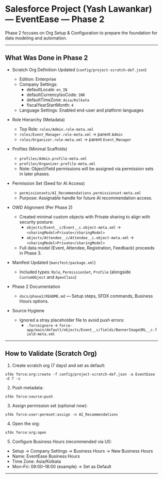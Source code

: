 # Salesforce Project (Yash Lawankar) — EventEase — Phase 2

Phase 2 focuses on Org Setup & Configuration to prepare the foundation for data modeling and automation.

---

## What Was Done in Phase 2

- Scratch Org Definition Updated (`config/project-scratch-def.json`)
  - Edition: Enterprise
  - Company Settings:
    - defaultLocale: `en_IN`
    - defaultCurrencyIsoCode: `INR`
    - defaultTimeZone: `Asia/Kolkata`
    - fiscalYearStartMonth: `4`
  - Language Settings: Enabled end-user and platform languages

- Role Hierarchy (Metadata)
  - Top Role: `roles/Admin.role-meta.xml`
  - `roles/Event_Manager.role-meta.xml` → parent `Admin`
  - `roles/Organizer.role-meta.xml` → parent `Event_Manager`

- Profiles (Minimal Scaffolds)
  - `profiles/Admin.profile-meta.xml`
  - `profiles/Organizer.profile-meta.xml`
  - Note: Object/field permissions will be assigned via permission sets in later phases.

- Permission Set (Seed for AI Access)
  - `permissionsets/AI_Recommendations.permissionset-meta.xml`
  - Purpose: Assignable handle for future AI recommendation access.

- OWD Alignment (Per Phase 2)
  - Created minimal custom objects with Private sharing to align with security posture:
    - `objects/Event__c/Event__c.object-meta.xml` → `<sharingModel>Private</sharingModel>`
    - `objects/Attendee__c/Attendee__c.object-meta.xml` → `<sharingModel>Private</sharingModel>`
  - Full data model (Event, Attendee, Registration, Feedback) proceeds in Phase 3.

- Manifest Updated (`manifest/package.xml`)
  - Included types: `Role`, `PermissionSet`, `Profile` (alongside `CustomObject` and `ApexClass`)

- Phase 2 Documentation
  - `docs/phase2/README.md` — Setup steps, SFDX commands, Business Hours options.

- Source Hygiene
  - Ignored a stray placeholder file to avoid push errors:
    - `.forceignore` → `force-app/main/default/objects/Event__c/fields/BannerImageURL__c.field-meta.xml`

---

## How to Validate (Scratch Org)

1) Create scratch org (7 days) and set as default:
```
sfdx force:org:create -f config/project-scratch-def.json -a EventEase -d 7 -s
```

2) Push metadata:
```
sfdx force:source:push
```

3) Assign permission set (optional now):
```
sfdx force:user:permset:assign -n AI_Recommendations
```

4) Open the org:
```
sfdx force:org:open
```

5) Configure Business Hours (recommended via UI):
- Setup → Company Settings → Business Hours → New Business Hours
- Name: EventEase Business Hours
- Time Zone: Asia/Kolkata
- Mon–Fri: 09:00–18:00 (example) → Set as Default

---
